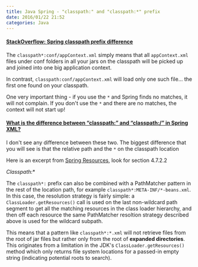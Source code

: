 ```yaml
---
title: Java Spring - "classpath:" and "classpath:*" prefix
date: 2016/01/22 21:52
categories: Java
---
```

#### [StackOverflow: Spring classpath prefix difference](http://stackoverflow.com/questions/3294423/)

The `classpath*:conf/appContext.xml` simply means that all `appContext.xml` files under conf folders in all your jars on the classpath will be picked up and joined into one big application context.

In contrast, `classpath:conf/appContext.xml` will load only one such file... the first one found on your classpath.

One very important thing - if you use the `*` and Spring finds no matches, it will not complain. If you don't use the `*` and there are no matches, the context will not start up!

#### [What is the difference between “classpath:” and “classpath:/” in Spring XML?](http://stackoverflow.com/questions/13994840/)

I don't see any difference between these two. The biggest difference that you will see is that the relative path and the `*` on the classpath location

Here is an excerpt from [Spring Resources](http://static.springsource.org/spring/docs/3.0.x/spring-framework-reference/html/resources.html), look for section 4.7.2.2

**Classpath*:**

The `classpath*:` prefix can also be combined with a PathMatcher pattern in the rest of the location path, for example `classpath*:META-INF/*-beans.xml`. In this case, the resolution strategy is fairly simple: a `ClassLoader.getResources()` call is used on the last non-wildcard path segment to get all the matching resources in the class loader hierarchy, and then off each resource the same PathMatcher resoltion strategy described above is used for the wildcard subpath.

This means that a pattern like `classpath*:*.xml` will not retrieve files from the root of jar files but rather only from the root of **expanded directories**. This originates from a limitation in the JDK's `ClassLoader.getResources()` method which only returns file system locations for a passed-in empty string (indicating potential roots to search).